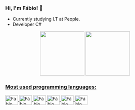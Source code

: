### Hi, I'm Fábio! 👋

- Currently studying I.T at People.
- Developer C#

<div align="center">
  <a href="https://github.com/fabiogaldini">
  <img height="140em" src="https://github-readme-stats.vercel.app/api?username=fabiogaldini&show_icons=true&theme=dark&include_all_commits=true&count_private=true"/>
  <img height="140em" src="https://github-readme-stats.vercel.app/api/top-langs/?username=fabiogaldini&layout=compact&langs_count=7&theme=dark"/>
</div>
  
  ### Most used programming languages: 
  
  <img align="center" alt="Fábio" height="30" width="40" src="https://cdn.jsdelivr.net/gh/devicons/devicon/icons/csharp/csharp-original.svg" />
  <img align="center" alt="Fábio" height="30" width="40" src="https://cdn.jsdelivr.net/gh/devicons/devicon/icons/docker/docker-plain-wordmark.svg" />
  <img align="center" alt="Fábio" height="30" width="40" src="https://cdn.jsdelivr.net/gh/devicons/devicon/icons/github/github-original.svg" />
  <img align="center" alt="Fábio" height="30" width="40" src="https://cdn.jsdelivr.net/gh/devicons/devicon/icons/css3/css3-original.svg" />
  <img align="center" alt="Fábio" height="30" width="40" src="https://cdn.jsdelivr.net/gh/devicons/devicon/icons/html5/html5-original.svg" />
  <img align="center" alt="Fábio" height="30" width="40" src="https://cdn.jsdelivr.net/gh/devicons/devicon/icons/mysql/mysql-original-wordmark.svg" />
  
